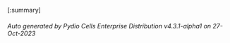 






[:summary]

###### Auto generated by Pydio Cells Enterprise Distribution v4.3.1-alpha1 on 27-Oct-2023
